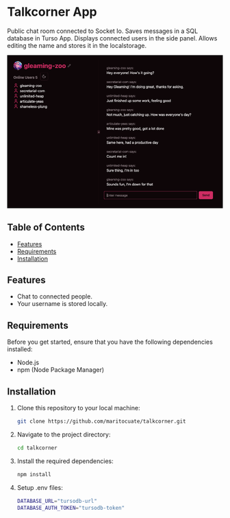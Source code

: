 # Talkcorner App

Public chat room connected to Socket Io.
Saves messages in a SQL database in Turso App. Displays connected users in the side panel.
Allows editing the name and stores it in the localstorage.

![screenshot](/talkcorner/public/screenshot.png?raw=true)

## Table of Contents

- [Features](#features)
- [Requirements](#requirements)
- [Installation](#installation)

## Features

- Chat to connected people.
- Your username is stored locally.

## Requirements

Before you get started, ensure that you have the following dependencies installed:

- Node.js
- npm (Node Package Manager)

## Installation

1. Clone this repository to your local machine:

   ```bash
   git clone https://github.com/maritocuate/talkcorner.git
   ```

2. Navigate to the project directory:

   ```bash
   cd talkcorner
   ```

3. Install the required dependencies:

   ```bash
   npm install
   ```

4. Setup .env files:

   ```bash
   DATABASE_URL="tursodb-url"
   DATABASE_AUTH_TOKEN="tursodb-token"
   ```
